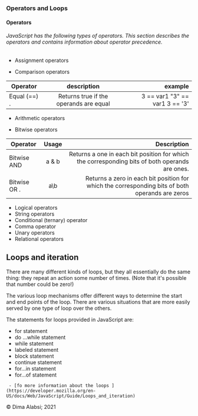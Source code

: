  ### Operators and Loops
 
 
 #### Operators


###### JavaScript has the following types of operators. This section describes the operators and contains information about operator precedence.

* Assignment operators

* Comparison operators

| Operator   |      description    |  example |
|----------|:-------------:|---------: |
| Equal (==) . |  	Returns true if the operands are equal |3 == var1 "3" == var1  3 == '3' |

* Arithmetic operators

* Bitwise operators

|  Operator 		  |  Usage          | Description  |
|----------|:-------------:|------:|
| Bitwise AND 	 |  a & b  | 	Returns a one in each bit position for which the corresponding bits of both operands are ones. |
| Bitwise OR 	. |   a\b   |  	Returns a zero in each bit position for which the corresponding bits of both operands are zeros |

* Logical operators
* String operators
* Conditional (ternary) operator
* Comma operator
* Unary operators
* Relational operators


## Loops and iteration

There are many different kinds of loops, but they all essentially do the same thing: they repeat an action some number of times. (Note that it's possible that number could be zero!)

The various loop mechanisms offer different ways to determine the start and end points of the loop. There are various situations that are more easily served by one type of loop over the others.

The statements for loops provided in JavaScript are:

 * for statement
  * do  ...while statement
* while statement
* labeled statement 
*  block statement
  *  continue statement 
   *   for...in statement
  *   for...of statement

  
     - [fo more information about the loops ](https://developer.mozilla.org/en-US/docs/Web/JavaScript/Guide/Loops_and_iteration)

 &copy; Dima Alabsi; 2021 

